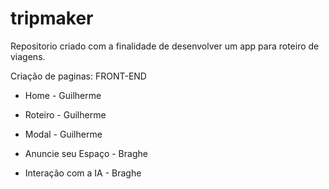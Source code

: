 # tripmaker
Repositorio criado com a finalidade de desenvolver um app para roteiro de viagens.


Criação de paginas: FRONT-END 

* Home - Guilherme
* Roteiro - Guilherme
* Modal - Guilherme

* Anuncie seu Espaço - Braghe
* Interação com a IA - Braghe 

